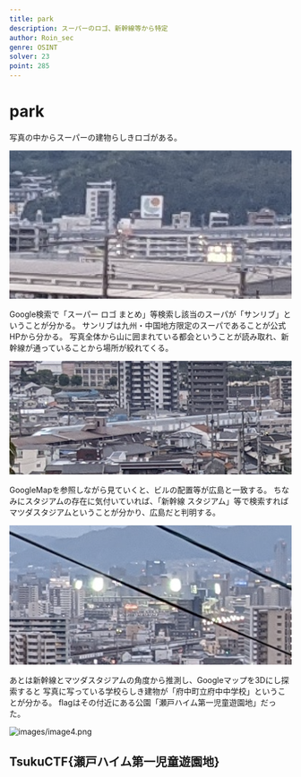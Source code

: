 ```yaml
---
title: park
description: スーパーのロゴ、新幹線等から特定
author: Roin_sec
genre: OSINT
solver: 23
point: 285
---
```


# park

写真の中からスーパーの建物らしきロゴがある。

![images/image1.png](images/image1.png)

Google検索で「スーパー ロゴ まとめ」等検索し該当のスーパが「サンリブ」ということが分かる。
サンリブは九州・中国地方限定のスーパであることが公式HPから分かる。
写真全体から山に囲まれている都会ということが読み取れ、新幹線が通っていることから場所が絞れてくる。

![images/image3.png](images/image3.png)

GoogleMapを参照しながら見ていくと、ビルの配置等が広島と一致する。
ちなみにスタジアムの存在に気付いていれば、「新幹線 スタジアム」等で検索すれば
マツダスタジアムということが分かり、広島だと判明する。

![images/image2.png](images/image2.png)

あとは新幹線とマツダスタジアムの角度から推測し、Googleマップを3Dにし探索すると
写真に写っている学校らしき建物が「府中町立府中中学校」ということが分かる。
flagはその付近にある公園「瀬戸ハイム第一児童遊園地」だった。

![images/image4.png](images/image4.png)

## TsukuCTF{瀬戸ハイム第一児童遊園地}
